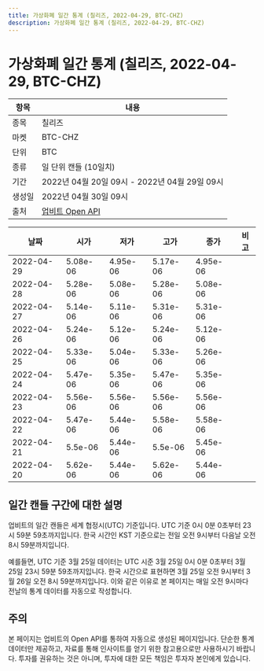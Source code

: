 ```yaml
---
title: 가상화폐 일간 통계 (칠리즈, 2022-04-29, BTC-CHZ)
description: 가상화폐 일간 통계 (칠리즈, 2022-04-29, BTC-CHZ)
---
```



가상화폐 일간 통계 (칠리즈, 2022-04-29, BTC-CHZ)
===

|항목|내용|
|--|--|
|종목|칠리즈|
|마켓|BTC-CHZ|
|단위|BTC|
|종류|일 단위 캔들 (10일치)|
|기간|2022년 04월 20일 09시 - 2022년 04월 29일 09시|
|생성일|2022년 04월 30일 09시|
|출처|[업비트 Open API](https://docs.upbit.com)|


|날짜|시가|저가|고가|종가|비고|
|--|--|--|--|--|--|
|2022-04-29|5.08e-06|4.95e-06|5.17e-06|4.95e-06|    |
|2022-04-28|5.28e-06|5.08e-06|5.28e-06|5.08e-06|    |
|2022-04-27|5.14e-06|5.11e-06|5.31e-06|5.31e-06|    |
|2022-04-26|5.24e-06|5.12e-06|5.24e-06|5.12e-06|    |
|2022-04-25|5.33e-06|5.04e-06|5.33e-06|5.26e-06|    |
|2022-04-24|5.47e-06|5.35e-06|5.47e-06|5.35e-06|    |
|2022-04-23|5.56e-06|5.56e-06|5.56e-06|5.56e-06|    |
|2022-04-22|5.47e-06|5.44e-06|5.58e-06|5.58e-06|    |
|2022-04-21|5.5e-06|5.44e-06|5.5e-06|5.45e-06|    |
|2022-04-20|5.62e-06|5.44e-06|5.62e-06|5.44e-06|    |


일간 캔들 구간에 대한 설명
---


업비트의 일간 캔들은 세계 협정시(UTC) 기준입니다. 
UTC 기준 0시 0분 0초부터 23시 59분 59초까지입니다. 
한국 시간인 KST 기준으로는 전일 오전 9시부터 다음날 오전 8시 59분까지입니다. 


예를들면, UTC 기준 3월 25일 데이터는 UTC 시준 3월 25일 0시 0분 0초부터 3월 25일 23시 59분 59초까지입니다. 
한국 시간으로 표현하면 3월 25일 오전 9시부터 3월 26일 오전 8시 59분까지입니다. 
이와 같은 이유로 본 페이지는 매일 오전 9시마다 전날의 통계 데이터를 자동으로 작성합니다. 


주의
---


본 페이지는 업비트의 Open API를 통하여 자동으로 생성된 페이지입니다. 
단순한 통계 데이터만 제공하고, 자료를 통해 인사이트를 얻기 위한 참고용으로만 사용하시기 바랍니다. 
투자를 권유하는 것은 아니며, 투자에 대한 모든 책임은 투자자 본인에게 있습니다. 
